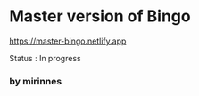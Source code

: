 # Master version of Bingo 

https://master-bingo.netlify.app

Status : In progress

### by mirinnes

